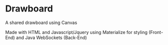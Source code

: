 # Drawboard

A shared drawboard using Canvas

Made with HTML and Javascript/Jquery using Materialize for styling (Front-End)  and Java WebSockets (Back-End)